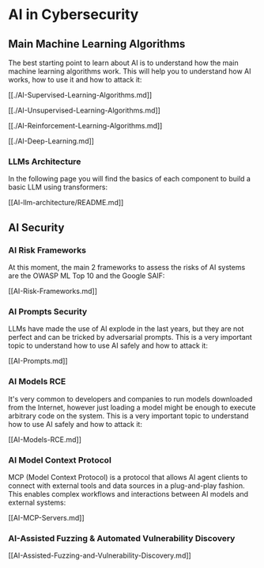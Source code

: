 # AI in Cybersecurity

## Main Machine Learning Algorithms

The best starting point to learn about AI is to understand how the main machine learning algorithms work. This will help you to understand how AI works, how to use it and how to attack it:

[[./AI-Supervised-Learning-Algorithms.md]]

[[./AI-Unsupervised-Learning-Algorithms.md]]

[[./AI-Reinforcement-Learning-Algorithms.md]]

[[./AI-Deep-Learning.md]]

### LLMs Architecture

In the following page you will find the basics of each component to build a basic LLM using transformers:

[[AI-llm-architecture/README.md]]

## AI Security

### AI Risk Frameworks

At this moment, the main 2 frameworks to assess the risks of AI systems are the OWASP ML Top 10 and the Google SAIF:

[[AI-Risk-Frameworks.md]]

### AI Prompts Security

LLMs have made the use of AI explode in the last years, but they are not perfect and can be tricked by adversarial prompts. This is a very important topic to understand how to use AI safely and how to attack it:

[[AI-Prompts.md]]

### AI Models RCE

It's very common to developers and companies to run models downloaded from the Internet, however just loading a model might be enough to execute arbitrary code on the system. This is a very important topic to understand how to use AI safely and how to attack it:

[[AI-Models-RCE.md]]

### AI Model Context Protocol

MCP (Model Context Protocol) is a protocol that allows AI agent clients to connect with external tools and data sources in a plug-and-play fashion. This enables complex workflows and interactions between AI models and external systems:

[[AI-MCP-Servers.md]] 

### AI-Assisted Fuzzing & Automated Vulnerability Discovery

[[AI-Assisted-Fuzzing-and-Vulnerability-Discovery.md]]

